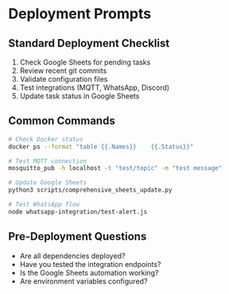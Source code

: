 # Deployment Prompts

## Standard Deployment Checklist
1. Check Google Sheets for pending tasks
2. Review recent git commits
3. Validate configuration files
4. Test integrations (MQTT, WhatsApp, Discord)
5. Update task status in Google Sheets

## Common Commands
```bash
# Check Docker status
docker ps --format "table {{.Names}}	{{.Status}}"

# Test MQTT connection
mosquitto_pub -h localhost -t "test/topic" -m "test message"

# Update Google Sheets
python3 scripts/comprehensive_sheets_update.py

# Test WhatsApp flow
node whatsapp-integration/test-alert.js
```

## Pre-Deployment Questions
- Are all dependencies deployed?
- Have you tested the integration endpoints?
- Is the Google Sheets automation working?
- Are environment variables configured?
